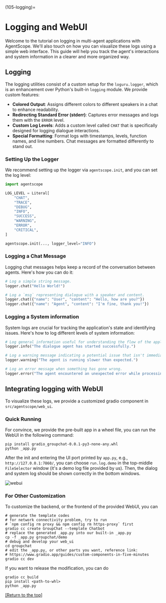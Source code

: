 (105-logging)=

# Logging and WebUI

Welcome to the tutorial on logging in multi-agent applications with AgentScope. We'll also touch on how you can visualize these logs using a simple web interface. This guide will help you track the agent's interactions and system information in a clearer and more organized way.

## Logging

The logging utilities consist of a custom setup for the `loguru.logger`, which is an enhancement over Python's built-in `logging` module. We provide custom features:

- **Colored Output**: Assigns different colors to different speakers in a chat to enhance readability.
- **Redirecting Standard Error (stderr)**: Captures error messages and logs them with the `ERROR` level.
- **Custom Log Levels**: Adds a custom level called `CHAT` that is specifically designed for logging dialogue interactions.
- **Special Formatting**: Format logs with timestamps, levels, function names, and line numbers. Chat messages are formatted differently to stand out.

### Setting Up the Logger

We recommend setting up the logger via `agentscope.init`, and you can set the log level:

```python
import agentscope

LOG_LEVEL = Literal[
    "CHAT",
    "TRACE",
    "DEBUG",
    "INFO",
    "SUCCESS",
    "WARNING",
    "ERROR",
    "CRITICAL",
]

agentscope.init(..., logger_level="INFO")
```

### Logging a Chat Message

Logging chat messages helps keep a record of the conversation between agents. Here's how you can do it:

```python
# Log a simple string message.
logger.chat("Hello World!")

# Log a `msg` representing dialogue with a speaker and content.
logger.chat({"name": "User", "content": "Hello, how are you?"})
logger.chat({"name": "Agent", "content": "I'm fine, thank you!"})
```

### Logging a System information

System logs are crucial for tracking the application's state and identifying issues. Here's how to log different levels of system information:

```python
# Log general information useful for understanding the flow of the application.
logger.info("The dialogue agent has started successfully.")

# Log a warning message indicating a potential issue that isn't immediately problematic.
logger.warning("The agent is running slower than expected.")

# Log an error message when something has gone wrong.
logger.error("The agent encountered an unexpected error while processing a request.")
```

## Integrating logging with WebUI

To visualize these logs, we provide a customized gradio component in `src/agentscope/web_ui`.

### Quick Running

For convince, we provide the pre-built app in a wheel file, you can run the WebUI in the following command:

```shell
pip install gradio_groupchat-0.0.1-py3-none-any.whl
python _app.py
```

After the init and entering the UI port printed by `app.py`, e.g., `http://127.0.0.1:7860/`, you can choose `run.log.demo` in the top-middle `FileSelector` window (it's a demo log file provided by us). Then, the dialog and system log should be shown correctly in the bottom windows.

![webui](https://img.alicdn.com/imgextra/i2/O1CN01hSaFue1EdL2yCEznc_!!6000000000374-2-tps-3066-1808.png)

### For Other Customization

To customize the backend, or the frontend of the provided WebUI, you can

```shell
# generate the template codes
# for network connectivity problem, try to run
# `npm config rm proxy && npm config rm https-proxy` first
gradio cc create GroupChat --template Chatbot
# replace the generated _app.py into our built-in _app.py
cp -f _app.py groupchat/demo
# debug and develop your web_ui
cd groupchat
# edit the _app.py, or other parts you want, reference link:
# https://www.gradio.app/guides/custom-components-in-five-minutes
gradio cc dev
```

If you want to release the modification, you can do

```shell
gradio cc build
pip install <path-to-whl>
python _app.py
```

[[Return to the top]](#logging-and-webui)
